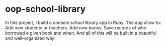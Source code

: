 # oop-school-library
In this project, I build a console school library app in Ruby. The app allow to:  Add new students or teachers. Add new books. Save records of who borrowed a given book and when. And all of this will be built in a beautiful and well-organized way!
